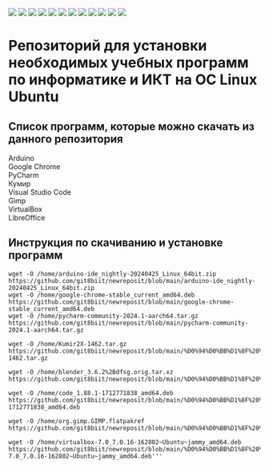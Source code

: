 <img src="https://img.shields.io/badge/linux-FCC624?style=for-the-badge&logo=linux&logoColor=white"/> <img src="https://img.shields.io/badge/ubuntu-E95420?style=for-the-badge&logo=ubuntu&logoColor=white"/>
<img src="https://img.shields.io/badge/git-F05032?style=for-the-badge&logo=git&logoColor=white"/> <img src="https://img.shields.io/badge/gitlfs-F64935?style=for-the-badge&logo=gitlfs&logoColor=white"/>
<img src="https://img.shields.io/badge/LibreOffice-18A303?style=for-the-badge&logo=libreoffice&logoColor=white"/> <img src="https://img.shields.io/badge/Google-4285F4?style=for-the-badge&logo=google&logoColor=white"/> 
<img src="https://img.shields.io/badge/Arduino-00878F?style=for-the-badge&logo=arduino&logoColor=white"/> <img src="https://img.shields.io/badge/PyCharm-000000?style=for-the-badge&logo=pycharm&logoColor=white"/>
<img src="https://img.shields.io/badge/visualstudiocode-007ACC?style=for-the-badge&logo=visualstudiocode&logoColor=white"/> <img src="https://img.shields.io/badge/Kumir-354fb6?style=for-the-badge"/>
<img src="https://img.shields.io/badge/gimp-5C5543?style=for-the-badge&logo=gimp&logoColor=white"/> <img src="https://img.shields.io/badge/virtualbox-183A61?style=for-the-badge&logo=virtualbox&logoColor=white"/>
# Репозиторий для установки необходимых учебных программ по информатике и ИКТ на OC Linux Ubuntu
## Список программ, которые можно скачать из данного репозитория
Arduino  
Google Chrome  
PyCharm  
Кумир  
Visual Studio Code  
Gimp  
VirtualBox  
LibreOffice  
## Инструкция по скачиванию и установке программ

```wget -O /home/LibreOffice_24.2.2_Linux_x86-64_deb.tar.gz https://github.com/git8biit/newreposit/blob/main/LibreOffice_24.2.2_Linux_x86-64_deb.tar.gz
wget -O /home/arduino-ide_nightly-20240425_Linux_64bit.zip https://github.com/git8biit/newreposit/blob/main/arduino-ide_nightly-20240425_Linux_64bit.zip
wget -O /home/google-chrome-stable_current_amd64.deb https://github.com/git8biit/newreposit/blob/main/google-chrome-stable_current_amd64.deb
wget -O /home/pycharm-community-2024.1-aarch64.tar.gz https://github.com/git8biit/newreposit/blob/main/pycharm-community-2024.1-aarch64.tar.gz

wget -O /home/Kumir2X-1462.tar.gz https://github.com/git8biit/newreposit/blob/main/%D0%94%D0%BB%D1%8F%20%D1%80%D0%B5%D0%BF%D0%BE%D0%B7%D0%B8%D1%82%D0%BE%D1%80%D0%B8%D1%8F%20%20%D0%91/Kumir2X-1462.tar.gz

wget -O /home/blender_3.6.2%2Bdfsg.orig.tar.xz https://github.com/git8biit/newreposit/blob/main/%D0%94%D0%BB%D1%8F%20%D1%80%D0%B5%D0%BF%D0%BE%D0%B7%D0%B8%D1%82%D0%BE%D1%80%D0%B8%D1%8F%20%20%D0%91/blender_3.6.2%2Bdfsg.orig.tar.xz

wget -O /home/code_1.88.1-1712771838_amd64.deb https://github.com/git8biit/newreposit/blob/main/%D0%94%D0%BB%D1%8F%20%D1%80%D0%B5%D0%BF%D0%BE%D0%B7%D0%B8%D1%82%D0%BE%D1%80%D0%B8%D1%8F%20%20%D0%91/code_1.88.1-1712771838_amd64.deb

wget -O /home/org.gimp.GIMP.flatpakref https://github.com/git8biit/newreposit/blob/main/%D0%94%D0%BB%D1%8F%20%D1%80%D0%B5%D0%BF%D0%BE%D0%B7%D0%B8%D1%82%D0%BE%D1%80%D0%B8%D1%8F%20%20%D0%91/org.gimp.GIMP.flatpakref

wget -O /home/virtualbox-7.0_7.0.16-162802~Ubuntu~jammy_amd64.deb https://github.com/git8biit/newreposit/blob/main/%D0%94%D0%BB%D1%8F%20%D1%80%D0%B5%D0%BF%D0%BE%D0%B7%D0%B8%D1%82%D0%BE%D1%80%D0%B8%D1%8F%20%20%D0%91/virtualbox-7.0_7.0.16-162802~Ubuntu~jammy_amd64.deb'''
